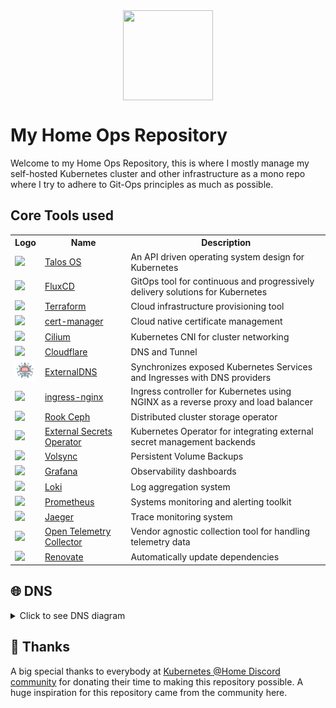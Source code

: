 <div align="center">

<img src="https://github.com/sillock1/home-ops/assets/26411663/dff5e9bb-5c40-4e46-9c36-57f5cefca98c" align="center" width="144px" height="144px"/>

</div>

# My Home Ops Repository

Welcome to my Home Ops Repository, this is where I mostly manage my self-hosted Kubernetes cluster and other infrastructure as a mono repo where I try to adhere to Git-Ops principles as much as possible.

## Core Tools used

<table>
    <tr>
        <th>Logo</th>
        <th>Name</th>
        <th>Description</th>
    </tr>
    <tr>
        <td><img width="32" src="https://www.talos.dev/images/logo.svg"></td>
        <td><a href="https://www.talos.dev">Talos OS</a></td>
        <td>An API driven operating system design for Kubernetes</td>
    </tr>
    <tr>
        <td><img width="32" src="https://avatars.githubusercontent.com/u/52158677?s=280&v=4"></td>
        <td><a href="https://fluxcd.io/">FluxCD</a></td>
        <td>GitOps tool for continuous and progressively delivery solutions for Kubernetes</td>
    </tr>
    <tr>
        <td><img width="32" src="https://www.datocms-assets.com/2885/1620155117-brandhcterraformverticalcolorwhite.svg"></td>
        <td><a href="https://www.terraform.io/">Terraform</a></td>
        <td>Cloud infrastructure provisioning tool</td>
    </tr>
    <tr>
        <td><img width="32" src="https://github.com/jetstack/cert-manager/raw/master/logo/logo.png"></td>
        <td><a href="https://cert-manager.io">cert-manager</a></td>
        <td>Cloud native certificate management</td>
    </tr>
    <tr>
        <td><img width="32" src="https://landscape.netlify.app/logos/cilium.svg"></td>
        <td><a href="https://cilium.io">Cilium</a></td>
        <td>Kubernetes CNI for cluster networking</td>
    </tr>
    <tr>
        <td><img width="32" src="https://upload.wikimedia.org/wikipedia/commons/thumb/9/94/Cloudflare_Logo.png/480px-Cloudflare_Logo.png"></td>
        <td><a href="https://www.cloudflare.com">Cloudflare</a></td>
        <td>DNS and Tunnel</td>
    </tr>
    <tr>
        <td><img width="32" src="https://github.com/kubernetes-sigs/external-dns/raw/master/docs/img/external-dns.png"></td>
        <td><a href="https://github.com/kubernetes-sigs/external-dns">ExternalDNS</a></td>
        <td>Synchronizes exposed Kubernetes Services and Ingresses with DNS providers</td>
    </tr>
    <tr>
        <td><img width="32" src="https://avatars.githubusercontent.com/u/13629408?s=48&v=4"></td>
        <td><a href="https://github.com/kubernetes/ingress-nginx">ingress-nginx</a></td>
        <td>Ingress controller for Kubernetes using NGINX as a reverse proxy and load balancer</td>
    </tr>
    <tr>
        <td><img width="32" src="https://landscape.netlify.app/logos/rook.svg"></td>
        <td><a href="https://rook.io/">Rook Ceph</a></td>
        <td>Distributed cluster storage operator</td>
    </tr>
    <tr>
        <td><img width="32" src="https://avatars.githubusercontent.com/u/68335991?s=200&v=4"></td>
        <td><a href="https://external-secrets.io">External Secrets Operator</a></td>
        <td>Kubernetes Operator for integrating external secret management backends</td>
    </tr>
    <tr>
        <td><img width="32" src="https://avatars.githubusercontent.com/u/47803932?s=200&v=4"></td>
        <td><a href="https://github.com/backube/volsync">Volsync</a></td>
        <td>Persistent Volume Backups</td>
    </tr>
    <tr>
        <td><img width="32" src="https://grafana.com/static/img/menu/grafana2.svg"></td>
        <td><a href="https://grafana.com">Grafana</a></td>
        <td>Observability dashboards</td>
    </tr>
    <tr>
        <td><img width="32" src="https://grafana.com/static/img/logos/logo-loki.svg"></td>
        <td><a href="https://grafana.com/oss/loki">Loki</a></td>
        <td>Log aggregation system</td>
    </tr>
    <tr>
        <td><img width="32" src="https://avatars.githubusercontent.com/u/3380462?s=200&v=4"></td>
        <td><a href="https://prometheus.io">Prometheus</a></td>
        <td>Systems monitoring and alerting toolkit</td>
    </tr>
    <tr>
        <td><img width="32" src="https://www.jaegertracing.io/img/jaeger-icon-color.png"></td>
        <td><a href="https://www.jaegertracing.io/">Jaeger</a></td>
        <td>Trace monitoring system</td>
    </tr>
    <tr>
        <td><img width="32" src="https://avatars.githubusercontent.com/u/49998002?s=48&v=4"></td>
        <td><a href="https://opentelemetry.io/docs/collector/">Open Telemetry Collector</a></td>
        <td>Vendor agnostic collection tool for handling telemetry data</td>
    </tr>
    <tr>
        <td><img width="32" src="https://docs.renovatebot.com/assets/images/logo.png"></td>
        <td><a href="https://www.whitesourcesoftware.com/free-developer-tools/renovate">Renovate</a></td>
        <td>Automatically update dependencies</td>
    </tr>
</table>

## 🌐 DNS

<details>
  <summary>Click to see DNS diagram</summary>

  <img src="https://github.com/sillock1/home-ops/assets/26411663/6885f828-3477-4abc-9ced-281f6d0934b7" align="center" alt="dns"/>
</details>

## 🤝 Thanks

A big special thanks to everybody at [Kubernetes @Home Discord community](https://discord.gg/k8s-at-home) for donating their time to making this repository possible. A huge inspiration for this repository came from the community here.
